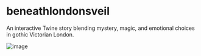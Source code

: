 # beneathlondonsveil
An interactive Twine story blending mystery, magic, and emotional choices in gothic Victorian London.

![image](https://github.com/user-attachments/assets/128b4b2e-a33f-4f9d-8af9-6525607661e0)

